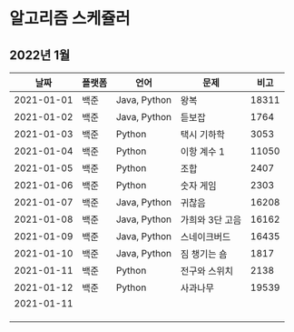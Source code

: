# 알고리즘 스케쥴러

## 2022년 1월

| 날짜       | 플랫폼 | 언어         | 문제            | 비고  |
| ---------- | ------ | ------------ | --------------- | ----- |
| 2021-01-01 | 백준   | Java, Python | 왕복            | 18311 |
| 2021-01-02 | 백준   | Java, Python | 듣보잡          | 1764  |
| 2021-01-03 | 백준   | Python       | 택시 기하학     | 3053  |
| 2021-01-04 | 백준   | Python       | 이항 계수 1     | 11050 |
| 2021-01-05 | 백준   | Python       | 조합            | 2407  |
| 2021-01-06 | 백준   | Python       | 숫자 게임       | 2303  |
| 2021-01-07 | 백준   | Java, Python | 귀찮음          | 16208 |
| 2021-01-08 | 백준   | Java, Python | 가희와 3단 고음 | 16162 |
| 2021-01-09 | 백준   | Java, Python | 스네이크버드    | 16435 |
| 2021-01-10 | 백준   | Java, Python | 짐 챙기는 숌    | 1817  |
| 2021-01-11 | 백준   | Python       | 전구와 스위치   | 2138  |
| 2021-01-12 | 백준   | Python       | 사과나무        | 19539 |
| 2021-01-11 |        |              |                 |       |
|            |        |              |                 |       |
|            |        |              |                 |       |
|            |        |              |                 |       |
